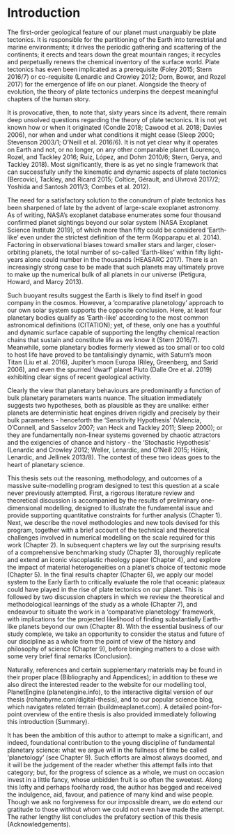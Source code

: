 # Introduction


The first-order geological feature of our planet must unarguably be plate tectonics. It is responsible for the partitioning of the Earth into terrestrial and marine environments; it drives the periodic gathering and scattering of the continents; it erects and tears down the great mountain ranges; it recycles and perpetually renews the chemical inventory of the surface world. Plate tectonics has even been implicated as a prerequisite (Foley 2015; Stern 2016/7) or co-requisite (Lenardic and Crowley 2012; Dorn, Bower, and Rozel 2017) for the emergence of life on our planet. Alongside the theory of evolution, the theory of plate tectonics underpins the deepest meaningful chapters of the human story.


It is provocative, then, to note that, sixty years since its advent, there remain deep unsolved questions regarding the theory of plate tectonics. It is not yet known how or when it originated (Condie 2018; Cawood et al. 2018; Davies 2006), nor when and under what conditions it might cease (Sleep 2000; Stevenson 2003/1; O’Neill et al. 2016/6). It is not yet clear why it operates on Earth and not, or no longer, on any other comparable planet (Lourenço, Rozel, and Tackley 2016; Ruiz, López, and Dohm 2010/6; Stern, Gerya, and Tackley 2018). Most significantly, there is as yet no single framework that can successfully unify the kinematic and dynamic aspects of plate tectonics (Bercovici, Tackley, and Ricard 2015; Coltice, Gérault, and Ulvrová 2017/2; Yoshida and Santosh 2011/3; Combes et al. 2012).


The need for a satisfactory solution to the conundrum of plate tectonics has been sharpened of late by the advent of large-scale exoplanet astronomy. As of writing, NASA’s exoplanet database enumerates some four thousand confirmed planet sightings beyond our solar system (NASA Exoplanet Science Institute 2019), of which more than fifty could be considered ‘Earth-like’ even under the strictest definition of the term (Kopparapu et al. 2014). Factoring in observational biases toward smaller stars and larger, closer-orbiting planets, the total number of so-called ‘Earth-likes’ within fifty light-years alone could number in the thousands (HEASARC 2017). There is an increasingly strong case to be made that such planets may ultimately prove to make up the numerical bulk of all planets in our universe (Petigura, Howard, and Marcy 2013).


Such buoyant results suggest the Earth is likely to find itself in good company in the cosmos. However, a ‘comparative planetology’ approach to our own solar system supports the opposite conclusion. Here, at least four planetary bodies qualify as ‘Earth-like’ according to the most common astronomical definitions (CITATION); yet, of these, only one has a youthful and dynamic surface capable of supporting the lengthy chemical reaction chains that sustain and constitute life as we know it (Stern 2016/7). Meanwhile, some planetary bodies formerly viewed as too small or too cold to host life have proved to be tantalisingly dynamic, with Saturn’s moon Titan (Liu et al. 2016), Jupiter’s moon Europa (Riley, Greenberg, and Sarid 2006), and even the spurned ‘dwarf’ planet Pluto (Dalle Ore et al. 2019) exhibiting clear signs of recent geological activity.


Clearly the view that planetary behaviours are predominantly a function of bulk planetary parameters wants nuance. The situation immediately suggests two hypotheses, both as plausible as they are unalike: either planets are deterministic heat engines driven rigidly and precisely by their bulk parameters - henceforth the ‘Sensitivity Hypothesis’ (Valencia, O’Connell, and Sasselov 2007; van Heck and Tackley 2011; Sleep 2000); or they are fundamentally non-linear systems governed by chaotic attractors and the exigencies of chance and history - the ‘Stochastic Hypothesis’ (Lenardic and Crowley 2012; Weller, Lenardic, and O’Neill 2015; Höink, Lenardic, and Jellinek 2013/8). The contest of these two ideas goes to the heart of planetary science.


This thesis sets out the reasoning, methodology, and outcomes of a massive suite-modelling program designed to test this question at a scale never previously attempted. First, a rigorous literature review and theoretical discussion is accompanied by the results of preliminary one-dimensional modelling, designed to illustrate the fundamental issue and provide supporting quantitative constraints for further analysis (Chapter 1). Next, we describe the novel methodologies and new tools devised for this program, together with a brief account of the technical and theoretical challenges involved in numerical modelling on the scale required for this work (Chapter 2). In subsequent chapters we lay out the surprising results of a comprehensive benchmarking study (Chapter 3), thoroughly replicate and extend an iconic viscoplastic rheology paper (Chapter 4), and explore the impact of material heterogeneities on a planet’s choice of tectonic mode (Chapter 5). In the final results chapter (Chapter 6), we apply our model system to the Early Earth to critically evaluate the role that oceanic plateaux could have played in the rise of plate tectonics on our planet. This is followed by two discussion chapters in which we review the theoretical and methodological learnings of the study as a whole (Chapter 7), and endeavour to situate the work in a ‘comparative planetology’ framework, with implications for the projected likelihood of finding substantially Earth-like planets beyond our own (Chapter 8). With the essential business of our study complete, we take an opportunity to consider the status and future of our discipline as a whole from the point of view of the history and philosophy of science (Chapter 9), before bringing matters to a close with some very brief final remarks (Conclusion).


Naturally, references and certain supplementary materials may be found in their proper place (Bibliography and Appendices); in addition to these we also direct the interested reader to the website for our modelling tool, PlanetEngine (planetengine.info), to the interactive digital version of our thesis (rohanbyrne.com/digital-thesis), and to our popular science blog, which navigates related terrain (buildmeaplanet.com). A detailed point-for-point overview of the entire thesis is also provided immediately following this introduction (Summary).


It has been the ambition of this author to attempt to make a significant, and indeed, foundational contribution to the young discipline of fundamental planetary science: what we argue will in the fullness of time be called ‘planetology’ (see Chapter 9). Such efforts are almost always doomed, and it will be the judgement of the reader whether this attempt falls into that category; but, for the progress of science as a whole, we must on occasion invest in a little fancy, whose unbidden fruit is so often the sweetest. Along this lofty and perhaps foolhardy road, the author has begged and received the indulgence, aid, favour, and patience of many kind and wise people. Though we ask no forgiveness for our impossible dream, we do extend our gratitude to those without whom we could not even have made the attempt. The rather lengthy list concludes the prefatory section of this thesis (Acknowledgements).
